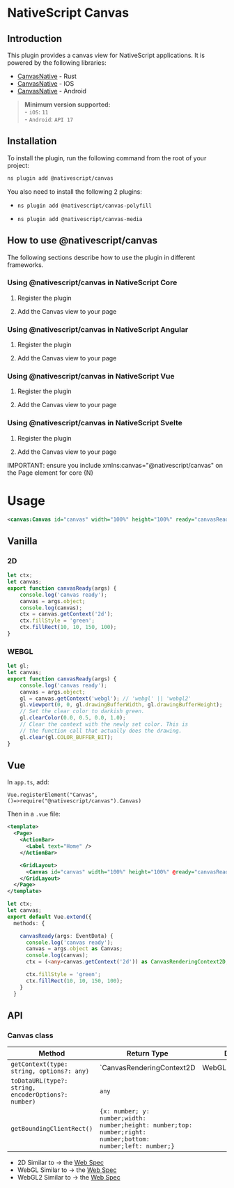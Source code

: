 # NativeScript Canvas

## Introduction

This plugin provides a canvas view for NativeScript applications. It is powered by the following libraries:

- [CanvasNative](src-native/canvas-native) - Rust
- [CanvasNative](src-native/canvas-ios) - IOS
- [CanvasNative](src-native/canvas-android) - Android

>**Minimum version supported:** <br> - `iOS`: `11` <br>  - `Android`: `API 17`


## Installation

To install the plugin, run the following command from the root of your project:

```bash
ns plugin add @nativescript/canvas
```

You also need to install the following 2 plugins:

- `ns plugin add @nativescript/canvas-polyfill`

- `ns plugin add @nativescript/canvas-media`

## How to use @nativescript/canvas 

The following sections describe how to use the plugin in different frameworks.

### Using @nativescript/canvas in NativeScript Core

1. Register the plugin

2. Add the Canvas view to your page

### Using @nativescript/canvas in NativeScript Angular

1. Register the plugin

2. Add the Canvas view to your page
### Using @nativescript/canvas in NativeScript Vue

1. Register the plugin

2. Add the Canvas view to your page

### Using @nativescript/canvas in NativeScript Svelte

1. Register the plugin

2. Add the Canvas view to your page


IMPORTANT: ensure you include xmlns:canvas="@nativescript/canvas" on the Page element for core {N}

# Usage

```xml
<canvas:Canvas id="canvas" width="100%" height="100%" ready="canvasReady"/>
```
## Vanilla
### 2D

```typescript
let ctx;
let canvas;
export function canvasReady(args) {
	console.log('canvas ready');
	canvas = args.object;
	console.log(canvas);
	ctx = canvas.getContext('2d');
	ctx.fillStyle = 'green';
	ctx.fillRect(10, 10, 150, 100);
}
```

### WEBGL

```typescript
let gl;
let canvas;
export function canvasReady(args) {
	console.log('canvas ready');
	canvas = args.object;
	gl = canvas.getContext('webgl'); // 'webgl' || 'webgl2'
	gl.viewport(0, 0, gl.drawingBufferWidth, gl.drawingBufferHeight);
	// Set the clear color to darkish green.
	gl.clearColor(0.0, 0.5, 0.0, 1.0);
	// Clear the context with the newly set color. This is
	// the function call that actually does the drawing.
	gl.clear(gl.COLOR_BUFFER_BIT);
}
```
## Vue
In `app.ts`, add:

```
Vue.registerElement("Canvas", ()=>require("@nativescript/canvas").Canvas)
```
Then in a `.vue` file:

```xml
<template>
  <Page>
    <ActionBar>
      <Label text="Home" />
    </ActionBar>

    <GridLayout>
      <Canvas id="canvas" width="100%" height="100%" @ready="canvasReady" />
    </GridLayout>
  </Page>
</template>
```
```ts
let ctx;
let canvas;
export default Vue.extend({
  methods: {

    canvasReady(args: EventData) {
      console.log('canvas ready');
      canvas = args.object as Canvas;
      console.log(canvas);
      ctx = (<any>canvas.getContext('2d')) as CanvasRenderingContext2D;

      ctx.fillStyle = 'green';
      ctx.fillRect(10, 10, 150, 100);
    }
  }
```

## API
### Canvas class

|Method| Return Type| Description|
|------|------------|------------|
|`getContext(type: string, options?: any)`|`CanvasRenderingContext2D | WebGLRenderingContext | WebGL2RenderingContext | null`||
|`toDataURL(type?: string, encoderOptions?: number)`| `any`||
|`getBoundingClientRect()`| `{x: number; y: number;width: number;height: number;top: number;right: number;bottom: number;left: number;}`||
- 2D Similar to -> the [Web Spec](https://developer.mozilla.org/en-US/docs/Web/API/CanvasRenderingContext2D)
- WebGL Similar to -> the [Web Spec](https://developer.mozilla.org/en-US/docs/Web/API/WebGLRenderingContext)
- WebGL2 Similar to -> the [Web Spec](https://developer.mozilla.org/en-US/docs/Web/API/WebGL2RenderingContext)
